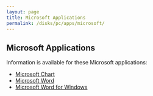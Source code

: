 ```yaml
---
layout: page
title: Microsoft Applications
permalink: /disks/pc/apps/microsoft/
---
```


Microsoft Applications
---

Information is available for these Microsoft applications:

* [Microsoft Chart](chart/)
* [Microsoft Word](word/)
* [Microsoft Word for Windows](winword/)
